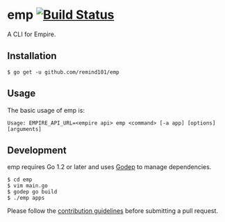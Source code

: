 # emp [![Build Status](https://travis-ci.org/remind101/emp.svg?branch=master)](https://travis-ci.org/remind101/emp)

A CLI for Empire.

## Installation

```console
$ go get -u github.com/remind101/emp
```

## Usage

The basic usage of emp is:

```
Usage: EMPIRE_API_URL=<empire api> emp <command> [-a app] [options] [arguments]
```

## Development

emp requires Go 1.2 or later and uses [Godep](https://github.com/kr/godep) to manage dependencies.

	$ cd emp
	$ vim main.go
	$ godep go build
	$ ./emp apps

Please follow the [contribution guidelines](./CONTRIBUTING.md) before submitting
a pull request.

[go-install]: http://golang.org/doc/install "Golang installation"
